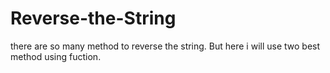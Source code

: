 # Reverse-the-String
there are so many method to reverse the string. But here i will use two best method using fuction.
